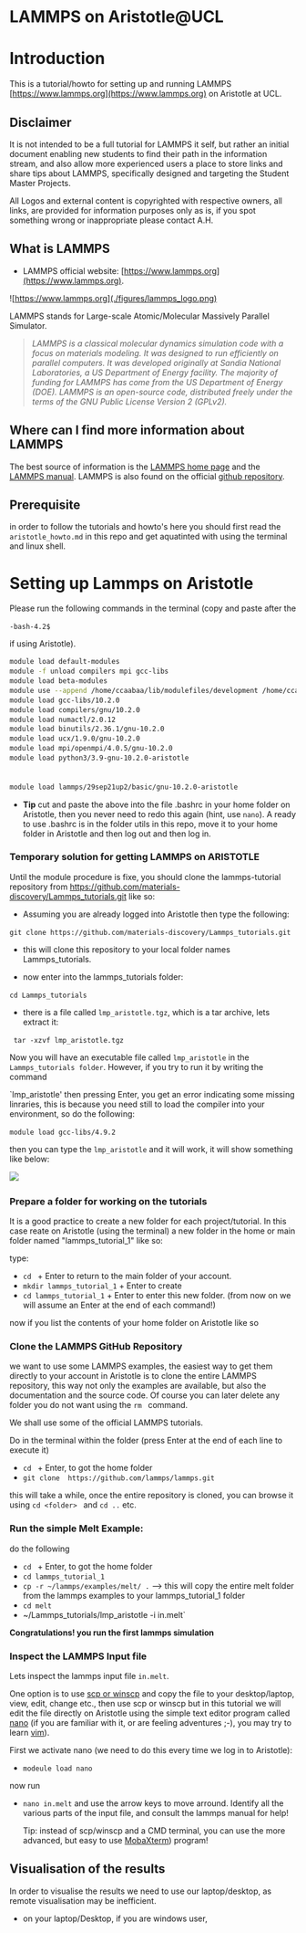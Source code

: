 # LAMMPS on Aristotle@UCL

# Introduction 
This is a tutorial/howto for setting up and running LAMMPS [https://www.lammps.org](https://www.lammps.org) on Aristotle at UCL. 

## Disclaimer 
It is not intended to be a full tutorial for LAMMPS it self, but rather an initial document enabling new students to find their path in the information stream, and also allow more experienced users a place to store links and share tips about LAMMPS, specifically designed and targeting the Student Master Projects.

All Logos and external content is copyrighted with respective owners, all links, are provided for information purposes only as is, if you spot something wrong or inappropriate please contact A.H.

## What is LAMMPS
* LAMMPS official website:  [https://www.lammps.org](https://www.lammps.org). 

![https://www.lammps.org](./figures/lammps_logo.png)

LAMMPS stands for Large-scale Atomic/Molecular Massively Parallel Simulator.

> _LAMMPS is a classical molecular dynamics simulation code with a focus on materials modeling. It was designed to run efficiently on parallel computers. It was developed originally at Sandia National Laboratories, a US Department of Energy facility. The majority of funding for LAMMPS has come from the US Department of Energy (DOE). LAMMPS is an open-source code, distributed freely under the terms of the GNU Public License Version 2 (GPLv2)._ 

## Where can I find more information about LAMMPS
The best source of information is the [LAMMPS home page](https://www.lammps.org) and the [LAMMPS manual](https://docs.lammps.org/Manual.html). LAMMPS is also found on the official [github repository](https://github.com/lammps/lammps).

## Prerequisite 
in order to follow the tutorials and howto's here you should first read the `aristotle_howto.md` in this repo and get aquatinted with using the terminal and linux shell. 

# Setting up Lammps on Aristotle 

Please run the following commands in the terminal (copy and paste after the

`-bash-4.2$ ` 

if using Aristotle). 

```bash
module load default-modules
module -f unload compilers mpi gcc-libs
module load beta-modules
module use --append /home/ccaabaa/lib/modulefiles/development /home/ccaabaa/lib/modulefiles/bundles /home/ccaabaa/lib/modulefiles/beta
module load gcc-libs/10.2.0
module load compilers/gnu/10.2.0
module load numactl/2.0.12
module load binutils/2.36.1/gnu-10.2.0
module load ucx/1.9.0/gnu-10.2.0
module load mpi/openmpi/4.0.5/gnu-10.2.0
module load python3/3.9-gnu-10.2.0-aristotle


module load lammps/29sep21up2/basic/gnu-10.2.0-aristotle
```

* **Tip** cut and paste the above into the file .bashrc in your home folder on Aristotle, then you never need to redo this again (hint, use `nano`). A ready to use .bashrc is in the folder utils in this repo, move it to your home folder in Aristotle and then log out and then log in. 


### Temporary solution for getting LAMMPS on ARISTOTLE
Until the module procedure is fixe, you should clone the lammps-tutorial repository from https://github.com/materials-discovery/Lammps_tutorials.git like so: 

* Assuming you are already logged into Aristotle then type the following:

```git clone https://github.com/materials-discovery/Lammps_tutorials.git```


* this will clone this repository to your local folder names Lammps_tutorials. 

* now enter into the lammps_tutorials folder: 

```cd Lammps_tutorials```

* there is a file called `lmp_aristotle.tgz`, which is a tar archive, lets extract it: 

``` tar -xzvf lmp_aristotle.tgz```

Now you will have an executable file called `lmp_aristotle` in the `Lammps_tutorials folder`. However, if you try to run it by writing the command 

`lmp_aristotle' then pressing Enter, you get an error indicating some missing linraries, this is because you need still to load the compiler into your environment, so do the following: 

`module load gcc-libs/4.9.2`

then you can type the `lmp_aristotle` and it will work, it will show something like below: 

![](lmp_check.png)

### Prepare a folder for working on the tutorials 
It is a good practice to create a new folder for each project/tutorial. In this case reate on Aristotle (using the terminal) a new folder in the home or main folder named "lammps_tutorial_1" like so: 

type: 

* `cd ` + Enter to return to the main folder of your account. 
* `mkdir lammps_tutorial_1` + Enter to create 
* `cd lammps_tutorial_1`  + Enter to enter this new folder. (from now on we will assume an Enter at the end of each command!)

now if you list the contents of your home folder on Aristotle like so 



### Clone the LAMMPS GitHub Repository
we want to use some LAMMPS examples, the easiest way to get them directly to your account in Aristotle is to clone the entire LAMMPS repository, this way not only the examples are available, but also the documentation and the source code. Of course you can later delete any folder you do not want using the `rm ` command. 

We shall use some of the official LAMMPS tutorials. 

Do in the terminal within the folder (press Enter at the end of each line to execute it)

* `cd ` + Enter, to got the home folder
* `git clone  https://github.com/lammps/lammps.git` 

this will take a while, once the entire repository is cloned, you can browse it using `cd <folder>
` and `cd ..` etc. 

### Run the simple Melt Example: 

do the following
* `cd ` + Enter, to got the home folder
* `cd lammps_tutorial_1`
* `cp -r ~/lammps/examples/melt/ .` --> this will copy the entire melt folder from the lammps examples to your lammps_tutorial_1 folder
* `cd melt`
* ~/Lammps_tutorials/lmp_aristotle -i in.melt`

**Congratulations! you run the first lammps simulation**

### Inspect the LAMMPS Input file
Lets inspect the lammps input file `in.melt`. 

One option is to use [scp or winscp]((https://www.rc.ucl.ac.uk/docs/howto/#windows-winscp)) and copy the file to your desktop/laptop, view, edit, change etc., then use scp or winscp but in this tutorial we will edit the file directly on Aristotle using the simple text editor program called [nano](https://www.nano-editor.org) (if you are familiar with it, or are feeling adventures ;-), you may try to learn [vim](https://opensource.com/article/19/3/getting-started-vim)). 

First we activate nano (we need to do this every time we log in to Aristotle):

* `modeule load nano`

now run 

* `nano in.melt`  and use the arrow keys to move arround. Identify all the various parts of the input file, and consult the lammps manual for help! 
  

  Tip: instead of scp/winscp and a CMD terminal, you can use the more advanced, but easy to use  [MobaXterm](https://www.rc.ucl.ac.uk/docs/howto/#mobaxterm)) program!



## Visualisation of the results 
In order to visualise the results we need to use our laptop/desktop, as remote visualisation may be inefficient. 
* on your laptop/Desktop, if you are windows user, 
